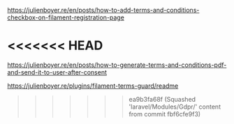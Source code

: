 https://julienboyer.re/en/posts/how-to-add-terms-and-conditions-checkbox-on-filament-registration-page

<<<<<<< HEAD
=======
https://julienboyer.re/en/posts/how-to-generate-terms-and-conditions-pdf-and-send-it-to-user-after-consent


https://julienboyer.re/plugins/filament-terms-guard/readme


>>>>>>> ea9b3fa68f (Squashed 'laravel/Modules/Gdpr/' content from commit fbf6cfe9f3)
